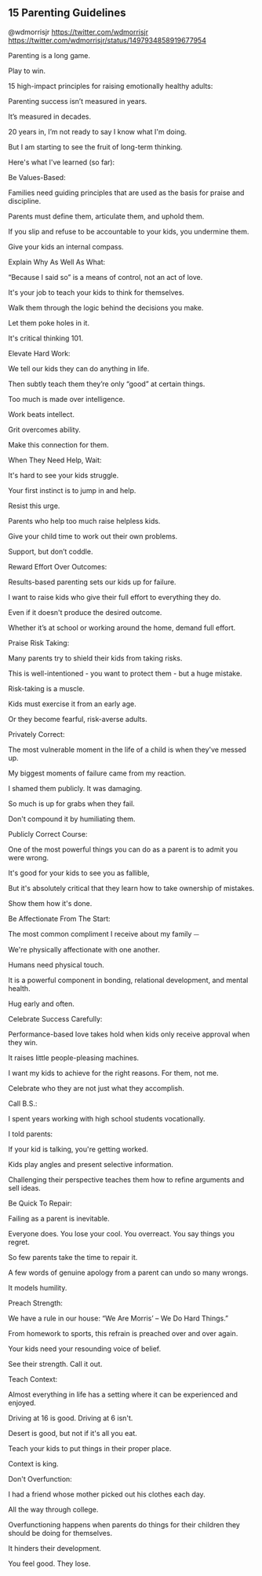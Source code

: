 ## 15 Parenting Guidelines

@wdmorrisjr
https://twitter.com/wdmorrisjr
https://twitter.com/wdmorrisjr/status/1497934858919677954

Parenting is a long game.

Play to win.

15 high-impact principles for raising emotionally healthy adults:

Parenting success isn’t measured in years.

It’s measured in decades.

20 years in, I’m not ready to say I know what I'm doing.

But I am starting to see the fruit of long-term thinking.

Here's what I've learned (so far):

Be Values-Based:

Families need guiding principles that are used as the basis for praise and discipline.

Parents must define them, articulate them, and uphold them.

If you slip and refuse to be accountable to your kids, you undermine them.

Give your kids an internal compass.

Explain Why As Well As What:

“Because I said so” is a means of control, not an act of love.

It's your job to teach your kids to think for themselves.

Walk them through the logic behind the decisions you make.

Let them poke holes in it.

It's critical thinking 101.

Elevate Hard Work:

We tell our kids they can do anything in life.

Then subtly teach them they’re only “good” at certain things.

Too much is made over intelligence.

Work beats intellect.

Grit overcomes ability.

Make this connection for them.

When They Need Help, Wait:

It's hard to see your kids struggle.

Your first instinct is to jump in and help.

Resist this urge.

Parents who help too much raise helpless kids.

Give your child time to work out their own problems.

Support, but don’t coddle.

Reward Effort Over Outcomes:

Results-based parenting sets our kids up for failure.

I want to raise kids who give their full effort to everything they do.

Even if it doesn't produce the desired outcome.

Whether it’s at school or working around the home, demand full effort.

Praise Risk Taking:

Many parents try to shield their kids from taking risks.

This is well-intentioned - you want to protect them - but a huge mistake.

Risk-taking is a muscle.

Kids must exercise it from an early age.

Or they become fearful, risk-averse adults.

Privately Correct:

The most vulnerable moment in the life of a child is when they've messed up.

My biggest moments of failure came from my reaction.

I shamed them publicly. It was damaging.

So much is up for grabs when they fail.

Don't compound it by humiliating them.

Publicly Correct Course:

One of the most powerful things you can do as a parent is to admit you were wrong.

It's good for your kids to see you as fallible,

But it's absolutely critical that they learn how to take ownership of mistakes.

Show them how it's done.

Be Affectionate From The Start:

The most common compliment I receive about my family ⏤

We're physically affectionate with one another.

Humans need physical touch.

It is a powerful component in bonding,  relational development, and mental health.

Hug early and often.

Celebrate Success Carefully:

Performance-based love takes hold when kids only receive approval when they win.

It raises little people-pleasing machines.

I want my kids to achieve for the right reasons. For them, not me.

Celebrate who they are not just what they accomplish.

Call B.S.:

I spent years working with high school students vocationally.

I told parents:

If your kid is talking, you're getting worked.

Kids play angles and present selective information.

Challenging their perspective teaches them how to refine arguments and sell ideas.

Be Quick To Repair:

Failing as a parent is inevitable.

Everyone does. You lose your cool. You overreact. You say things you regret.

So few parents take the time to repair it.

A few words of genuine apology from a parent can undo so many wrongs.

It models humility.

Preach Strength:

We have a rule in our house:
“We Are Morris’ – We Do Hard Things.”

From homework to sports, this refrain is preached over and over again.

Your kids need your resounding voice of belief.

See their strength. Call it out.

Teach Context:

Almost everything in life has a setting where it can be experienced and enjoyed.

Driving at 16 is good. Driving at 6 isn't.

Desert is good, but not if it's all you eat.

Teach your kids to put things in their proper place.

Context is king.

Don't Overfunction:

I had a friend whose mother picked out his clothes each day.

All the way through college.

Overfunctioning happens when parents do things for their children they should be doing for themselves.

It hinders their development.

You feel good. They lose.
